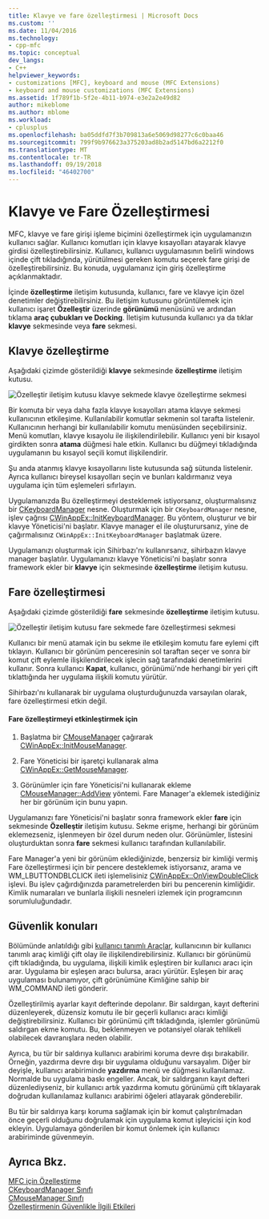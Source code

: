 ```yaml
---
title: Klavye ve fare özelleştirmesi | Microsoft Docs
ms.custom: ''
ms.date: 11/04/2016
ms.technology:
- cpp-mfc
ms.topic: conceptual
dev_langs:
- C++
helpviewer_keywords:
- customizations [MFC], keyboard and mouse (MFC Extensions)
- keyboard and mouse customizations (MFC Extensions)
ms.assetid: 1f789f1b-5f2e-4b11-b974-e3e2a2e49d82
author: mikeblome
ms.author: mblome
ms.workload:
- cplusplus
ms.openlocfilehash: ba05ddfd7f3b709813a6e5069d98277c6c0baa46
ms.sourcegitcommit: 799f9b976623a375203ad8b2ad5147bd6a2212f0
ms.translationtype: MT
ms.contentlocale: tr-TR
ms.lasthandoff: 09/19/2018
ms.locfileid: "46402700"
---
```

# <a name="keyboard-and-mouse-customization"></a>Klavye ve Fare Özelleştirmesi

MFC, klavye ve fare girişi işleme biçimini özelleştirmek için uygulamanızın kullanıcı sağlar. Kullanıcı komutları için klavye kısayolları atayarak klavye girdisi özelleştirebilirsiniz. Kullanıcı, kullanıcı uygulamasının belirli windows içinde çift tıkladığında, yürütülmesi gereken komutu seçerek fare girişi de özelleştirebilirsiniz. Bu konuda, uygulamanız için giriş özelleştirme açıklanmaktadır.

İçinde **özelleştirme** iletişim kutusunda, kullanıcı, fare ve klavye için özel denetimler değiştirebilirsiniz. Bu iletişim kutusunu görüntülemek için kullanıcı işaret **Özelleştir** üzerinde **görünümü** menüsünü ve ardından tıklama **araç çubukları ve Docking**. İletişim kutusunda kullanıcı ya da tıklar **klavye** sekmesinde veya **fare** sekmesi.

## <a name="keyboard-customization"></a>Klavye özelleştirme

Aşağıdaki çizimde gösterildiği **klavye** sekmesinde **özelleştirme** iletişim kutusu.

![Özelleştir iletişim kutusu klavye sekmede](../mfc/media/mfcnextkeyboardtab.png "mfcnextkeyboardtab") klavye özelleştirme sekmesi

Bir komuta bir veya daha fazla klavye kısayolları atama klavye sekmesi kullanıcının etkileşime. Kullanılabilir komutlar sekmenin sol tarafta listelenir. Kullanıcının herhangi bir kullanılabilir komutu menüsünden seçebilirsiniz. Menü komutları, klavye kısayolu ile ilişkilendirilebilir. Kullanıcı yeni bir kısayol girdikten sonra **atama** düğmesi hale etkin. Kullanıcı bu düğmeyi tıkladığında uygulamanın bu kısayol seçili komut ilişkilendirir.

Şu anda atanmış klavye kısayollarını liste kutusunda sağ sütunda listelenir. Ayrıca kullanıcı bireysel kısayolları seçin ve bunları kaldırmanız veya uygulama için tüm eşlemeleri sıfırlayın.

Uygulamanızda Bu özelleştirmeyi desteklemek istiyorsanız, oluşturmalısınız bir [CKeyboardManager](../mfc/reference/ckeyboardmanager-class.md) nesne. Oluşturmak için bir `CKeyboardManager` nesne, işlev çağrısı [CWinAppEx::InitKeyboardManager](../mfc/reference/cwinappex-class.md#initkeyboardmanager). Bu yöntem, oluşturur ve bir klavye Yöneticisi'ni başlatır. Klavye manager el ile oluşturursanız, yine de çağırmalısınız `CWinAppEx::InitKeyboardManager` başlatmak üzere.

Uygulamanızı oluşturmak için Sihirbazı'nı kullanırsanız, sihirbazın klavye manager başlatılır. Uygulamanızı klavye Yöneticisi'ni başlatır sonra framework ekler bir **klavye** için sekmesinde **özelleştirme** iletişim kutusu.

## <a name="mouse-customization"></a>Fare özelleştirmesi

Aşağıdaki çizimde gösterildiği **fare** sekmesinde **özelleştirme** iletişim kutusu.

![Özelleştir iletişim kutusu fare sekmede](../mfc/media/mfcnextmousetab.png "mfcnextmousetab") fare özelleştirmesi sekmesi

Kullanıcı bir menü atamak için bu sekme ile etkileşim komutu fare eylemi çift tıklayın. Kullanıcı bir görünüm penceresinin sol taraftan seçer ve sonra bir komut çift eylemle ilişkilendirilecek işlecin sağ tarafındaki denetimlerini kullanır. Sonra kullanıcı **Kapat**, kullanıcı, görünümü'nde herhangi bir yeri çift tıklattığında her uygulama ilişkili komutu yürütür.

Sihirbazı'nı kullanarak bir uygulama oluşturduğunuzda varsayılan olarak, fare özelleştirmesi etkin değil.

#### <a name="to-enable-mouse-customization"></a>Fare özelleştirmeyi etkinleştirmek için

1. Başlatma bir [CMouseManager](../mfc/reference/cmousemanager-class.md) çağırarak [CWinAppEx::InitMouseManager](../mfc/reference/cwinappex-class.md#initmousemanager).

1. Fare Yöneticisi bir işaretçi kullanarak alma [CWinAppEx::GetMouseManager](../mfc/reference/cwinappex-class.md#getmousemanager).

1. Görünümler için fare Yöneticisi'ni kullanarak ekleme [CMouseManager::AddView](../mfc/reference/cmousemanager-class.md#addview) yöntemi. Fare Manager'a eklemek istediğiniz her bir görünüm için bunu yapın.

Uygulamanızı fare Yöneticisi'ni başlatır sonra framework ekler **fare** için sekmesinde **Özelleştir** iletişim kutusu. Sekme erişme, herhangi bir görünüm eklemezseniz, işlenmeyen bir özel durum neden olur. Görünümler, listesini oluşturduktan sonra **fare** sekmesi kullanıcı tarafından kullanılabilir.

Fare Manager'a yeni bir görünüm eklediğinizde, benzersiz bir kimliği vermiş Fare özelleştirmesi için bir pencere desteklemek istiyorsanız, arama ve WM_LBUTTONDBLCLICK ileti işlemelisiniz [CWinAppEx::OnViewDoubleClick](../mfc/reference/cwinappex-class.md#onviewdoubleclick) işlevi. Bu işlev çağırdığınızda parametrelerden biri bu pencerenin kimliğidir. Kimlik numaraları ve bunlarla ilişkili nesneleri izlemek için programcının sorumluluğundadır.

## <a name="security-concerns"></a>Güvenlik konuları

Bölümünde anlatıldığı gibi [kullanıcı tanımlı Araçlar](../mfc/user-defined-tools.md), kullanıcının bir kullanıcı tanımlı araç kimliği çift olay ile ilişkilendirebilirsiniz. Kullanıcı bir görünümü çift tıkladığında, bu uygulama, ilişkili kimlik eşleştiren bir kullanıcı aracı için arar. Uygulama bir eşleşen aracı bulursa, aracı yürütür. Eşleşen bir araç uygulaması bulunamıyor, çift görünümüne Kimliğine sahip bir WM_COMMAND ileti gönderir.

Özelleştirilmiş ayarlar kayıt defterinde depolanır. Bir saldırgan, kayıt defterini düzenleyerek, düzensiz komutu ile bir geçerli kullanıcı aracı kimliği değiştirebilirsiniz. Kullanıcı bir görünümü çift tıkladığında, işlemler görünümü saldırgan ekme komutu. Bu, beklenmeyen ve potansiyel olarak tehlikeli olabilecek davranışlara neden olabilir.

Ayrıca, bu tür bir saldırıya kullanıcı arabirimi koruma devre dışı bırakabilir. Örneğin, yazdırma devre dışı bir uygulama olduğunu varsayalım. Diğer bir deyişle, kullanıcı arabiriminde **yazdırma** menü ve düğmesi kullanılamaz. Normalde bu uygulama baskı engeller. Ancak, bir saldırganın kayıt defteri düzenlediyseniz, bir kullanıcı artık yazdırma komutu görünümü çift tıklayarak doğrudan kullanılamaz kullanıcı arabirimi öğeleri atlayarak gönderebilir.

Bu tür bir saldırıya karşı koruma sağlamak için bir komut çalıştırılmadan önce geçerli olduğunu doğrulamak için uygulama komut işleyicisi için kod ekleyin. Uygulamaya gönderilen bir komut önlemek için kullanıcı arabiriminde güvenmeyin.

## <a name="see-also"></a>Ayrıca Bkz.

[MFC için Özelleştirme](../mfc/customization-for-mfc.md)<br/>
[CKeyboardManager Sınıfı](../mfc/reference/ckeyboardmanager-class.md)<br/>
[CMouseManager Sınıfı](../mfc/reference/cmousemanager-class.md)<br/>
[Özelleştirmenin Güvenlikle İlgili Etkileri](../mfc/security-implications-of-customization.md)

